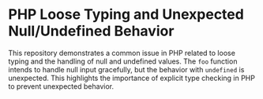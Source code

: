 # PHP Loose Typing and Unexpected Null/Undefined Behavior

This repository demonstrates a common issue in PHP related to loose typing and the handling of null and undefined values.  The `foo` function intends to handle null input gracefully, but the behavior with `undefined` is unexpected. This highlights the importance of explicit type checking in PHP to prevent unexpected behavior.